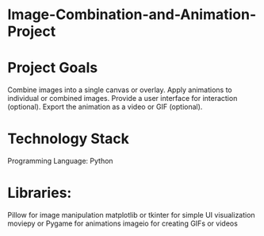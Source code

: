 # Image-Combination-and-Animation-Project

# Project Goals
Combine images into a single canvas or overlay.
Apply animations to individual or combined images.
Provide a user interface for interaction (optional).
Export the animation as a video or GIF (optional).
# Technology Stack
Programming Language: Python
# Libraries:
Pillow for image manipulation
matplotlib or tkinter for simple UI visualization
moviepy or Pygame for animations
imageio for creating GIFs or videos
